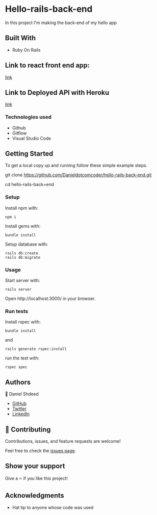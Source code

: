 # Hello-rails-back-end
 In this project I'm making the back-end of my hello app

## Built With
- Ruby On Rails

## Link to react front end app:
[link](https://github.com/Danieldotcomcoder/hello-rails-back-end.git)

## Link to Deployed API with Heroku
[link](https://aqueous-lowlands-69166.herokuapp.com/api/greetings)
### Technologies used
- Github
- Gitflow
- Visual Studio Code
## Getting Started

To get a local copy up and running follow these simple example steps.

git clone https://github.com/Danieldotcomcoder/hello-rails-back-end.git

cd hello-rails-back=end

### Setup

Install npm with:

```
npm i
```
Install gems with:

```
bundle install
```
Setup database with:

```
rails db:create
rails db:migrate
```
### Usage

Start server with:

```
rails server
```

Open http://localhost:3000/ in your browser.

### Run tests

Install rspec with:

```
bundle install
```

and

```
rails generate rspec:install
```

run the test with:

```
rspec spec
```

## Authors

 :man: Daniel Shdeed

- [GitHub](https://github.com/Danieldotcomcoder)
- [Twitter](https://twitter.com/DannyDotcoder)
- [LinkedIn](https://www.linkedin.com/in/daniel-shdeed/)

## 🤝 Contributing

Contributions, issues, and feature requests are welcome!

Feel free to check the [issues page](../../issues/).

## Show your support

Give a ⭐️ if you like this project!

## Acknowledgments

- Hat tip to anyone whose code was used
